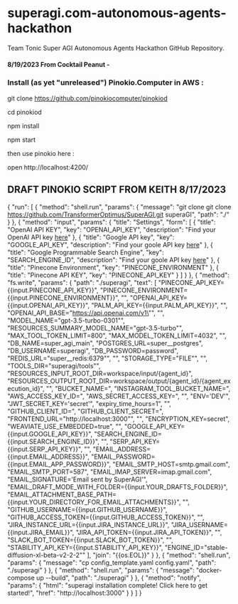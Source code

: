 # superagi.com-autonomous-agents-hackathon
Team Tonic Super AGI Autonomous Agents Hackathon GitHub Repository.

#### 8/19/2023 From Cocktail Peanut -

### Install (as yet "unreleased") Pinokio.Computer in AWS :

git clone https://github.com/pinokiocomputer/pinokiod

cd pinokiod

npm install

npm start

then use pinokio here : 

open http://localhost:4200/

## DRAFT PINOKIO SCRIPT FROM KEITH 8/17/2023

{
    "run": [
        {
            "method": "shell.run",
            "params": {
                "message": "git clone git clone https://github.com/TransformerOptimus/SuperAGI.git superaGI",
                "path": "./"
            }
        },
        {
            "method": "input",
            "params": {
                "title": "Settings",
                "form": [
                    {
                        "title": "OpenAI API KEY",
                        "key": "OPENAI_API_KEY",
                        "description": "Find your OpenAI API key <a target='_blank' href= 'https://platform.openai.com/account/api-keys'>here</a>"
                    },
                    {
                        "title": "Google API key",
                        "key": "GOOGLE_API_KEY",
                        "description": "Find your goole API key <a target='_blank' href= 'https://console.cloud.google.com'>here</a>"
                    },
                    {
                        "title": "Google Programmable Search Engine",
                        "key": "SEARCH_ENGINE_ID",
                        "description": "Find your goole API key <a target='_blank' href= 'https://console.cloud.google.com'>here</a>"
                    },
                    {
                        "title": "Pinecone Environment",
                        "key": "PINECONE_ENVIRONMENT"
                    },
                    {
                        "title": "Pinecone API KEY",
                        "key": "PINECONE_API_KEY"
                    }
                ]
            }
        },
        {
            "method": "fs.write",
            "params": {
                "path": "./superagi",
                "text": [
                    "PINECONE_API_KEY={{input.PINECONE_API_KEY}}",
                    "PINECONE_ENVIRONMENT={{input.PINECONE_ENVIRONMENT}}",
                    "",
                    "OPENAI_API_KEY={{input.OPENAI_API_KEY}}",
                    "PALM_API_KEY={{input.PALM_API_KEY}}",
                    "",
                    "OPENAI_API_BASE=\"https://api.openai.com/v1\"",
                    "",
                    "MODEL_NAME=\"gpt-3.5-turbo-0301\"",
                    "RESOURCES_SUMMARY_MODEL_NAME=\"gpt-3.5-turbo\"",
                    "MAX_TOOL_TOKEN_LIMIT=800",
                    "MAX_MODEL_TOKEN_LIMIT=4032",
                    "",
                    "DB_NAME=super_agi_main",
                    "POSTGRES_URL=super__postgres",
                    "DB_USERNAME=superagi",
                    "DB_PASSWORD=password",
                    "REDIS_URL=\"super__redis:6379\"",
                    "",
                    "STORAGE_TYPE=\"FILE\"",
                    "",
                    "TOOLS_DIR=\"superagi/tools\"",
                    "RESOURCES_INPUT_ROOT_DIR=workspace/input/{agent_id}",
                    "RESOURCES_OUTPUT_ROOT_DIR=workspace/output/{agent_id}/{agent_execution_id}",
                    "",
                    "BUCKET_NAME=",
                    "INSTAGRAM_TOOL_BUCKET_NAME=",
                    "AWS_ACCESS_KEY_ID=",
                    "AWS_SECRET_ACCESS_KEY=",
                    "",
                    "ENV='DEV'",
                    "JWT_SECRET_KEY='secret'",
                    "expiry_time_hours=1",
                    "",
                    "GITHUB_CLIENT_ID=",
                    "GITHUB_CLIENT_SECRET=",
                    "FRONTEND_URL=\"http://localhost:3000\"",
                    "",
                    "ENCRYPTION_KEY=secret",
                    "WEAVIATE_USE_EMBEDDED=true",
                    "",
                    "GOOGLE_API_KEY={{input.GOOGLE_API_KEY}}",
                    "SEARCH_ENGINE_ID={{input.SEARCH_ENGINE_ID}}",
                    "",
                    "SERP_API_KEY={{input.SERP_API_KEY}}",
                    "",
                    "EMAIL_ADDRESS={{input.EMAIL_ADDRESS}}",
                    "EMAIL_PASSWORD={{input.EMAIL_APP_PASSWORD}}",
                    "EMAIL_SMTP_HOST=smtp.gmail.com",
                    "EMAIL_SMTP_PORT=587",
                    "EMAIL_IMAP_SERVER=imap.gmail.com",
                    "EMAIL_SIGNATURE='Email sent by SuperAGI'",
                    "EMAIL_DRAFT_MODE_WITH_FOLDER={{input.YOUR_DRAFTS_FOLDER}}",
                    "EMAIL_ATTACHMENT_BASE_PATH={{input.YOUR_DIRECTORY_FOR_EMAIL_ATTACHMENTS}}",
                    "",
                    "GITHUB_USERNAME={{input.GITHUB_USERNAME}}",
                    "GITHUB_ACCESS_TOKEN={{input.GITHUB_ACCESS_TOKEN}}",
                    "",
                    "JIRA_INSTANCE_URL={{input.JIRA_INSTANCE_URL}}",
                    "JIRA_USERNAME={{input.JIRA_EMAIL}}",
                    "JIRA_API_TOKEN={{input.JIRA_API_TOKEN}}",
                    "",
                    "SLACK_BOT_TOKEN={{input.SLACK_BOT_TOKEN}}",
                    "",
                    "STABILITY_API_KEY={{input.STABILITY_API_KEY}}",
                    "ENGINE_ID=\"stable-diffusion-xl-beta-v2-2-2\""
                ],
                "join": "{{os.EOL}}"
            }
        },
        {
            "method": "shell.run",
            "params": {
                "message": "cp config_template.yaml config.yaml",
                "path": "./superagi"
            }
        },
        {
            "method": "shell.run",
            "params": {
                "message": "docker-compose up --build",
                "path": "./superagi"
            }
        },
        {
            "method": "notify",
            "params": {
                "html": "superagi installation complete! Click here to get started!",
                "href": "http://localhost:3000"
            }
        }
    ]
}
